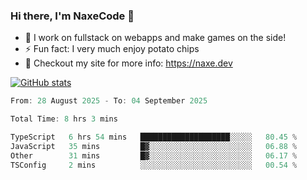 ### Hi there, I'm NaxeCode 👋
- 🔭 I work on fullstack on webapps and make games on the side!
- ⚡ Fun fact: I very much enjoy potato chips
- 🔋 Checkout my site for more info: https://naxe.dev

[![GitHub stats](https://github-readme-stats.vercel.app/api?username=naxecode&theme=onedark)](https://naxe.dev)

<!--START_SECTION:waka-->

```csharp
From: 28 August 2025 - To: 04 September 2025

Total Time: 8 hrs 3 mins

TypeScript   6 hrs 54 mins   ████████████████████░░░░░   80.45 %
JavaScript   35 mins         █▓░░░░░░░░░░░░░░░░░░░░░░░   06.88 %
Other        31 mins         █▓░░░░░░░░░░░░░░░░░░░░░░░   06.17 %
TSConfig     2 mins          ░░░░░░░░░░░░░░░░░░░░░░░░░   00.54 %
```

<!--END_SECTION:waka-->



<!--
**NaxeCode/NaxeCode** is a ✨ _special_ ✨ repository because its `README.md` (this file) appears on your GitHub profile.

Here are some ideas to get you started:

- 🔭 I’m currently working on Web apps for indie games!
- 🌱 I’m currently mastering C#
- 👯 I’m looking to collaborate on ...
- 🤔 I’m looking for help with ...
- 💬 Ask me about ...
- 📫 How to reach me: ...
- 😄 Pronouns: ...
- ⚡ Fun fact: I love chips
-->
